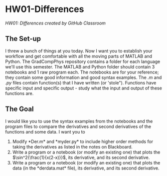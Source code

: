 # HW01-Differences
*HW01: Differences created by GitHub Classroom*

## The Set-up
I threw a bunch of things at you today. Now I want you to establish your workflow and get comfortable with all the moving parts of MATLAB and Python. The GradCompPhys repository contains a folder for each language we'll use this semester. The MATLAB and Python folder should contain 3 notebooks and 1 raw program each. The notebooks are for your reference; they contain some good information and good syntax examples. The *.m* and *.py* files contain function(s) that I have written (or 'stole"). Functions have specific input and specific output - study what the input and output of these functions are. 
## The Goal
I would like you to use the syntax examples from the notebooks and the program files to compare the derivatives and second derivatives of the functions and some data. I want you to 
<ol>
<li> Modify *Der.m* and *myder.py* to include higher order methods for taking the derivatives as listed in the notes on Blackboard.  </li>
<li> Write a program or a notebook (or modify an existing one) that plots the $\sin^2{\frac{1}{x(2-x)}}$, its derivative, and its second derivative.   </li>
<li>   Write a program or a notebook (or modify an existing one) that plots the data (in the *derdata.mat* file), its derivative, and its second derivative. </li>
</ol>

